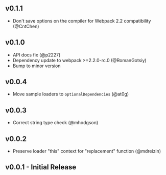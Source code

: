 ## v0.1.1
* Don't save options on the compiler for Webpack 2.2 compatibility (@CntChen)

## v0.1.0
* API docs fix (@p2227)
* Dependency update to webpack >=2.2.0-rc.0 (@RomanGotsiy)
* Bump to minor version

## v0.0.4
* Move sample loaders to `optionalDependencies` (@at0g)

## v0.0.3
* Correct string type check (@mhodgson)

## v0.0.2
 * Preserve loader "this" context for "replacement" function (@mdreizin)

## v0.0.1 - Initial Release
